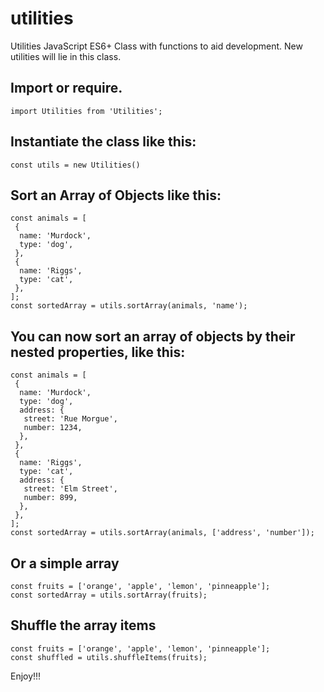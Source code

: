 # utilities
Utilities JavaScript ES6+ Class with functions to aid development. New utilities will lie in this class.

## Import or require.
```
import Utilities from 'Utilities';
```

## Instantiate the class like this:
```
const utils = new Utilities()
```

## Sort an Array of Objects like this:
```
const animals = [
 {
  name: 'Murdock',
  type: 'dog',
 },
 {
  name: 'Riggs',
  type: 'cat',
 },
];
const sortedArray = utils.sortArray(animals, 'name');
```

## You can now sort an array of objects by their nested properties, like this:
```
const animals = [
 {
  name: 'Murdock',
  type: 'dog',
  address: {
   street: 'Rue Morgue',
   number: 1234,
  },
 },
 {
  name: 'Riggs',
  type: 'cat',
  address: {
   street: 'Elm Street',
   number: 899,
  },
 },
];
const sortedArray = utils.sortArray(animals, ['address', 'number']);
```

## Or a simple array
```
const fruits = ['orange', 'apple', 'lemon', 'pinneapple'];
const sortedArray = utils.sortArray(fruits);
```

## Shuffle the array items
```
const fruits = ['orange', 'apple', 'lemon', 'pinneapple'];
const shuffled = utils.shuffleItems(fruits);
```

Enjoy!!!
